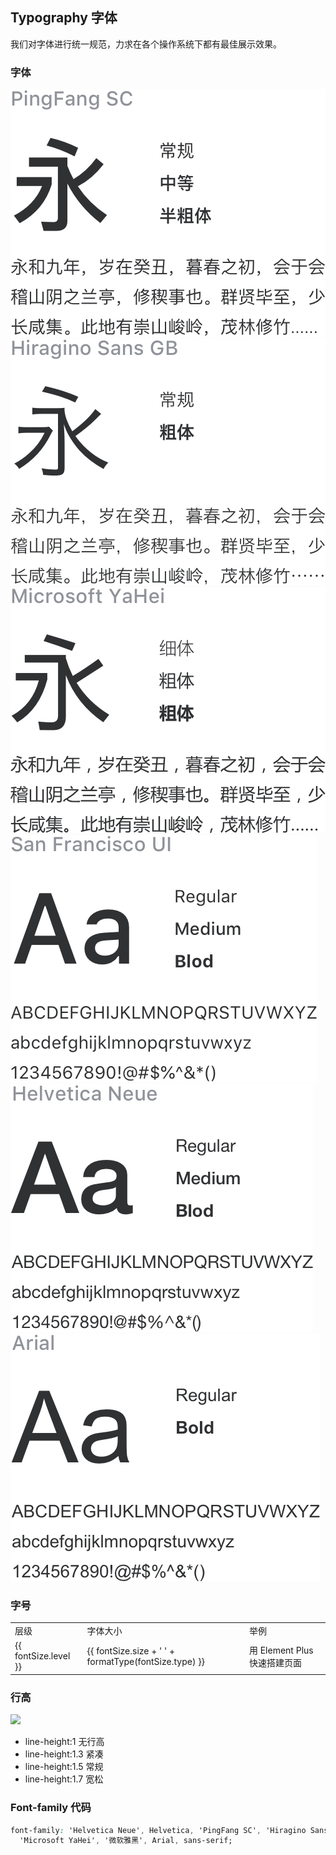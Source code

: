 <script>
  const fontSizes = [
    {
      level: '辅助文字',
      type: 'extra-small',
      size: '12px',
    },
    {
      level: '正文（小）',
      type: 'small',
      size: '13px',
    },
    {
      level: '正文',
      type: 'base',
      size: '14px',
    },
    {
      level: '小标题',
      type: 'medium',
      size: '16px',
    },
    {
      level: '标题',
      type: 'large',
      size: '18px',
    },
    {
      level: '主标题',
      type: 'extra-large',
      size: '20px',
    },
  ]
  export default {
    data() {
      return {
        fontSizes
      }
    },
    methods: {
      formatType(type) {
        return type.split('-').map(item => item.charAt(0).toUpperCase() + item.slice(1)).join(' ');
      }
    },
  }
</script>

## Typography 字体

我们对字体进行统一规范，力求在各个操作系统下都有最佳展示效果。

### 字体

<div class="demo-term-box">
<img src="../assets/images/term-pingfang.png" alt="">
<img src="../assets/images/term-hiragino.png" alt="">
<img src="../assets/images/term-microsoft.png" alt="">
<img src="../assets/images/term-sf.png" alt="">
<img src="../assets/images/term-helvetica.png" alt="">
<img src="../assets/images/term-arial.png" alt="">
</div>

### 字号

<table class="demo-typo-size">
  <tbody>
  <tr
    >
      <td>层级</td>
      <td>字体大小</td>
      <td class="color-dark-light">举例</td>
    </tr>
    <tr v-for="(fontSize, i) in fontSizes" :key="i" :style="`font-size: var(--el-font-size-${fontSize.type})`">
      <td>{{ fontSize.level }}</td>
      <td>{{ fontSize.size + ' ' + formatType(fontSize.type) }}</td>
      <td>用 Element Plus 快速搭建页面</td>
    </tr>
  </tbody>
</table>

### 行高

<div>
<img class="lineH-left" src="~examples/assets/images/typography.png" />
<ul class="lineH-right">
<li>line-height:1 <span>无行高</span></li>
<li>line-height:1.3 <span>紧凑</span></li>
<li>line-height:1.5 <span>常规</span></li>
<li>line-height:1.7 <span>宽松</span></li>
</ul>
</div>

### Font-family 代码

```css
font-family: 'Helvetica Neue', Helvetica, 'PingFang SC', 'Hiragino Sans GB',
  'Microsoft YaHei', '微软雅黑', Arial, sans-serif;
```
